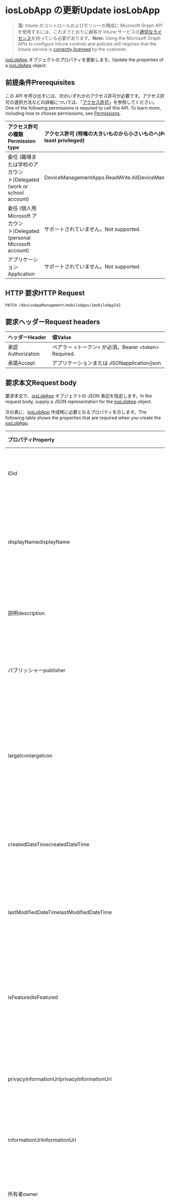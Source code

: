 # <a name="update-ioslobapp"></a><span data-ttu-id="57c2b-101">iosLobApp の更新</span><span class="sxs-lookup"><span data-stu-id="57c2b-101">Update iosLobApp</span></span>

> <span data-ttu-id="57c2b-102">**注:** Intune のコントロールおよびポリシーの構成に Microsoft Graph API を使用するには、これまでどおりに顧客が Intune サービスの[適切なライセンス](https://go.microsoft.com/fwlink/?linkid=839381)を持っている必要があります。</span><span class="sxs-lookup"><span data-stu-id="57c2b-102">**Note:** Using the Microsoft Graph APIs to configure Intune controls and policies still requires that the Intune service is [correctly licensed](https://go.microsoft.com/fwlink/?linkid=839381) by the customer.</span></span>

<span data-ttu-id="57c2b-103">[iosLobApp](../resources/intune_apps_ioslobapp.md) オブジェクトのプロパティを更新します。</span><span class="sxs-lookup"><span data-stu-id="57c2b-103">Update the properties of a [iosLobApp](../resources/intune_apps_ioslobapp.md) object.</span></span>
## <a name="prerequisites"></a><span data-ttu-id="57c2b-104">前提条件</span><span class="sxs-lookup"><span data-stu-id="57c2b-104">Prerequisites</span></span>
<span data-ttu-id="57c2b-p101">この API を呼び出すには、次のいずれかのアクセス許可が必要です。アクセス許可の選択方法などの詳細については、「[アクセス許可](../../../concepts/permissions_reference.md)」を参照してください。</span><span class="sxs-lookup"><span data-stu-id="57c2b-p101">One of the following permissions is required to call this API. To learn more, including how to choose permissions, see [Permissions](../../../concepts/permissions_reference.md).</span></span>

|<span data-ttu-id="57c2b-107">アクセス許可の種類</span><span class="sxs-lookup"><span data-stu-id="57c2b-107">Permission type</span></span>|<span data-ttu-id="57c2b-108">アクセス許可 (特権の大きいものから小さいものへ)</span><span class="sxs-lookup"><span data-stu-id="57c2b-108">Permissions (from most to least privileged)</span></span>|
|:---|:---|
|<span data-ttu-id="57c2b-109">委任 (職場または学校のアカウント)</span><span class="sxs-lookup"><span data-stu-id="57c2b-109">Delegated (work or school account)</span></span>|<span data-ttu-id="57c2b-110">DeviceManagementApps.ReadWrite.All</span><span class="sxs-lookup"><span data-stu-id="57c2b-110">DeviceManagementApps.ReadWrite.All</span></span>|
|<span data-ttu-id="57c2b-111">委任 (個人用 Microsoft アカウント)</span><span class="sxs-lookup"><span data-stu-id="57c2b-111">Delegated (personal Microsoft account)</span></span>|<span data-ttu-id="57c2b-112">サポートされていません。</span><span class="sxs-lookup"><span data-stu-id="57c2b-112">Not supported.</span></span>|
|<span data-ttu-id="57c2b-113">アプリケーション</span><span class="sxs-lookup"><span data-stu-id="57c2b-113">Application</span></span>|<span data-ttu-id="57c2b-114">サポートされていません。</span><span class="sxs-lookup"><span data-stu-id="57c2b-114">Not supported.</span></span>|

## <a name="http-request"></a><span data-ttu-id="57c2b-115">HTTP 要求</span><span class="sxs-lookup"><span data-stu-id="57c2b-115">HTTP Request</span></span>
<!-- {
  "blockType": "ignored"
}
-->
``` http
PATCH /deviceAppManagement/mobileApps/{mobileAppId}
```

## <a name="request-headers"></a><span data-ttu-id="57c2b-116">要求ヘッダー</span><span class="sxs-lookup"><span data-stu-id="57c2b-116">Request headers</span></span>
|<span data-ttu-id="57c2b-117">ヘッダー</span><span class="sxs-lookup"><span data-stu-id="57c2b-117">Header</span></span>|<span data-ttu-id="57c2b-118">値</span><span class="sxs-lookup"><span data-stu-id="57c2b-118">Value</span></span>|
|:---|:---|
|<span data-ttu-id="57c2b-119">承認</span><span class="sxs-lookup"><span data-stu-id="57c2b-119">Authorization</span></span>|<span data-ttu-id="57c2b-120">ベアラー &lt;トークン&gt; が必須。</span><span class="sxs-lookup"><span data-stu-id="57c2b-120">Bearer &lt;token&gt; Required.</span></span>|
|<span data-ttu-id="57c2b-121">承諾</span><span class="sxs-lookup"><span data-stu-id="57c2b-121">Accept</span></span>|<span data-ttu-id="57c2b-122">アプリケーションまたは JSON</span><span class="sxs-lookup"><span data-stu-id="57c2b-122">application/json</span></span>|

## <a name="request-body"></a><span data-ttu-id="57c2b-123">要求本文</span><span class="sxs-lookup"><span data-stu-id="57c2b-123">Request body</span></span>
<span data-ttu-id="57c2b-124">要求本文で、[iosLobApp](../resources/intune_apps_ioslobapp.md) オブジェクトの JSON 表記を指定します。</span><span class="sxs-lookup"><span data-stu-id="57c2b-124">In the request body, supply a JSON representation for the [iosLobApp](../resources/intune_apps_ioslobapp.md) object.</span></span>

<span data-ttu-id="57c2b-125">次の表に、[iosLobApp](../resources/intune_apps_ioslobapp.md) 作成時に必要となるプロパティを示します。</span><span class="sxs-lookup"><span data-stu-id="57c2b-125">The following table shows the properties that are required when you create the [iosLobApp](../resources/intune_apps_ioslobapp.md).</span></span>

|<span data-ttu-id="57c2b-126">プロパティ</span><span class="sxs-lookup"><span data-stu-id="57c2b-126">Property</span></span>|<span data-ttu-id="57c2b-127">タイプ</span><span class="sxs-lookup"><span data-stu-id="57c2b-127">Type</span></span>|<span data-ttu-id="57c2b-128">説明</span><span class="sxs-lookup"><span data-stu-id="57c2b-128">Description</span></span>|
|:---|:---|:---|
|<span data-ttu-id="57c2b-129">ID</span><span class="sxs-lookup"><span data-stu-id="57c2b-129">id</span></span>|<span data-ttu-id="57c2b-130">文字列</span><span class="sxs-lookup"><span data-stu-id="57c2b-130">String</span></span>|<span data-ttu-id="57c2b-131">エンティティのキー。</span><span class="sxs-lookup"><span data-stu-id="57c2b-131">Key of the entity.</span></span> <span data-ttu-id="57c2b-132">[mobileApp](../resources/intune_apps_mobileapp.md) から継承します</span><span class="sxs-lookup"><span data-stu-id="57c2b-132">Inherited from [mobileApp](../resources/intune_apps_mobileapp.md)</span></span>|
|<span data-ttu-id="57c2b-133">displayName</span><span class="sxs-lookup"><span data-stu-id="57c2b-133">displayName</span></span>|<span data-ttu-id="57c2b-134">文字列</span><span class="sxs-lookup"><span data-stu-id="57c2b-134">String</span></span>|<span data-ttu-id="57c2b-135">管理者が提供またはインポートしたアプリのタイトル。</span><span class="sxs-lookup"><span data-stu-id="57c2b-135">The admin provided or imported title of the app.</span></span> <span data-ttu-id="57c2b-136">[mobileApp](../resources/intune_apps_mobileapp.md) から継承します</span><span class="sxs-lookup"><span data-stu-id="57c2b-136">Inherited from [mobileApp](../resources/intune_apps_mobileapp.md)</span></span>|
|<span data-ttu-id="57c2b-137">説明</span><span class="sxs-lookup"><span data-stu-id="57c2b-137">description</span></span>|<span data-ttu-id="57c2b-138">文字列</span><span class="sxs-lookup"><span data-stu-id="57c2b-138">String</span></span>|<span data-ttu-id="57c2b-139">アプリの説明。</span><span class="sxs-lookup"><span data-stu-id="57c2b-139">The description of the app.</span></span> <span data-ttu-id="57c2b-140">[mobileApp](../resources/intune_apps_mobileapp.md) から継承します</span><span class="sxs-lookup"><span data-stu-id="57c2b-140">Inherited from [mobileApp](../resources/intune_apps_mobileapp.md)</span></span>|
|<span data-ttu-id="57c2b-141">パブリッシャー</span><span class="sxs-lookup"><span data-stu-id="57c2b-141">publisher</span></span>|<span data-ttu-id="57c2b-142">文字列</span><span class="sxs-lookup"><span data-stu-id="57c2b-142">String</span></span>|<span data-ttu-id="57c2b-143">アプリの発行元。</span><span class="sxs-lookup"><span data-stu-id="57c2b-143">The publisher of the app.</span></span> <span data-ttu-id="57c2b-144">[mobileApp](../resources/intune_apps_mobileapp.md) から継承します</span><span class="sxs-lookup"><span data-stu-id="57c2b-144">Inherited from [mobileApp](../resources/intune_apps_mobileapp.md)</span></span>|
|<span data-ttu-id="57c2b-145">largeIcon</span><span class="sxs-lookup"><span data-stu-id="57c2b-145">largeIcon</span></span>|[<span data-ttu-id="57c2b-146">MIME コンテンツ</span><span class="sxs-lookup"><span data-stu-id="57c2b-146">mimeContent</span></span>](../resources/intune_shared_mimecontent.md)|<span data-ttu-id="57c2b-147">アプリの詳細に表示され、アイコンのアップロードに使用される大きなアイコン。</span><span class="sxs-lookup"><span data-stu-id="57c2b-147">The large icon, to be displayed in the app details and used for upload of the icon.</span></span> <span data-ttu-id="57c2b-148">[mobileApp](../resources/intune_apps_mobileapp.md) から継承します</span><span class="sxs-lookup"><span data-stu-id="57c2b-148">Inherited from [mobileApp](../resources/intune_apps_mobileapp.md)</span></span>|
|<span data-ttu-id="57c2b-149">createdDateTime</span><span class="sxs-lookup"><span data-stu-id="57c2b-149">createdDateTime</span></span>|<span data-ttu-id="57c2b-150">DateTimeOffset</span><span class="sxs-lookup"><span data-stu-id="57c2b-150">DateTimeOffset</span></span>|<span data-ttu-id="57c2b-151">アプリが作成された日時。</span><span class="sxs-lookup"><span data-stu-id="57c2b-151">The date and time the app was created.</span></span> <span data-ttu-id="57c2b-152">[mobileApp](../resources/intune_apps_mobileapp.md) から継承します</span><span class="sxs-lookup"><span data-stu-id="57c2b-152">Inherited from [mobileApp](../resources/intune_apps_mobileapp.md)</span></span>|
|<span data-ttu-id="57c2b-153">lastModifiedDateTime</span><span class="sxs-lookup"><span data-stu-id="57c2b-153">lastModifiedDateTime</span></span>|<span data-ttu-id="57c2b-154">DateTimeOffset</span><span class="sxs-lookup"><span data-stu-id="57c2b-154">DateTimeOffset</span></span>|<span data-ttu-id="57c2b-155">アプリが最後に変更された日時。</span><span class="sxs-lookup"><span data-stu-id="57c2b-155">The date and time the app was last modified.</span></span> <span data-ttu-id="57c2b-156">[mobileApp](../resources/intune_apps_mobileapp.md) から継承します</span><span class="sxs-lookup"><span data-stu-id="57c2b-156">Inherited from [mobileApp](../resources/intune_apps_mobileapp.md)</span></span>|
|<span data-ttu-id="57c2b-157">isFeatured</span><span class="sxs-lookup"><span data-stu-id="57c2b-157">isFeatured</span></span>|<span data-ttu-id="57c2b-158">ブール値</span><span class="sxs-lookup"><span data-stu-id="57c2b-158">Boolean</span></span>|<span data-ttu-id="57c2b-159">アプリが管理者のおすすめとしてマークされたかどうかを示す値。[mobileApp](../resources/intune_apps_mobileapp.md) から継承します</span><span class="sxs-lookup"><span data-stu-id="57c2b-159">The value indicating whether the app is marked as featured by the admin. Inherited from [mobileApp](../resources/intune_apps_mobileapp.md)</span></span>|
|<span data-ttu-id="57c2b-160">privacyInformationUrl</span><span class="sxs-lookup"><span data-stu-id="57c2b-160">privacyInformationUrl</span></span>|<span data-ttu-id="57c2b-161">文字列</span><span class="sxs-lookup"><span data-stu-id="57c2b-161">String</span></span>|<span data-ttu-id="57c2b-162">プライバシーに関する声明の URL。</span><span class="sxs-lookup"><span data-stu-id="57c2b-162">The privacy statement Url.</span></span> <span data-ttu-id="57c2b-163">[mobileApp](../resources/intune_apps_mobileapp.md) から継承します</span><span class="sxs-lookup"><span data-stu-id="57c2b-163">Inherited from [mobileApp](../resources/intune_apps_mobileapp.md)</span></span>|
|<span data-ttu-id="57c2b-164">informationUrl</span><span class="sxs-lookup"><span data-stu-id="57c2b-164">informationUrl</span></span>|<span data-ttu-id="57c2b-165">文字列</span><span class="sxs-lookup"><span data-stu-id="57c2b-165">String</span></span>|<span data-ttu-id="57c2b-166">詳細情報の URL。</span><span class="sxs-lookup"><span data-stu-id="57c2b-166">The more information Url.</span></span> <span data-ttu-id="57c2b-167">[mobileApp](../resources/intune_apps_mobileapp.md) から継承します</span><span class="sxs-lookup"><span data-stu-id="57c2b-167">Inherited from [mobileApp](../resources/intune_apps_mobileapp.md)</span></span>|
|<span data-ttu-id="57c2b-168">所有者</span><span class="sxs-lookup"><span data-stu-id="57c2b-168">owner</span></span>|<span data-ttu-id="57c2b-169">文字列</span><span class="sxs-lookup"><span data-stu-id="57c2b-169">String</span></span>|<span data-ttu-id="57c2b-170">アプリの所有者。</span><span class="sxs-lookup"><span data-stu-id="57c2b-170">The owner of the app.</span></span> <span data-ttu-id="57c2b-171">[mobileApp](../resources/intune_apps_mobileapp.md) から継承します</span><span class="sxs-lookup"><span data-stu-id="57c2b-171">Inherited from [mobileApp](../resources/intune_apps_mobileapp.md)</span></span>|
|<span data-ttu-id="57c2b-172">開発者</span><span class="sxs-lookup"><span data-stu-id="57c2b-172">developer</span></span>|<span data-ttu-id="57c2b-173">文字列</span><span class="sxs-lookup"><span data-stu-id="57c2b-173">String</span></span>|<span data-ttu-id="57c2b-174">アプリの開発者。</span><span class="sxs-lookup"><span data-stu-id="57c2b-174">The developer of the app.</span></span> <span data-ttu-id="57c2b-175">[mobileApp](../resources/intune_apps_mobileapp.md) から継承します</span><span class="sxs-lookup"><span data-stu-id="57c2b-175">Inherited from [mobileApp](../resources/intune_apps_mobileapp.md)</span></span>|
|<span data-ttu-id="57c2b-176">メモ</span><span class="sxs-lookup"><span data-stu-id="57c2b-176">notes</span></span>|<span data-ttu-id="57c2b-177">文字列</span><span class="sxs-lookup"><span data-stu-id="57c2b-177">String</span></span>|<span data-ttu-id="57c2b-178">アプリ用のメモ。</span><span class="sxs-lookup"><span data-stu-id="57c2b-178">Notes for the app.</span></span> <span data-ttu-id="57c2b-179">[mobileApp](../resources/intune_apps_mobileapp.md) から継承します</span><span class="sxs-lookup"><span data-stu-id="57c2b-179">Inherited from [mobileApp](../resources/intune_apps_mobileapp.md)</span></span>|
|<span data-ttu-id="57c2b-180">publishingState</span><span class="sxs-lookup"><span data-stu-id="57c2b-180">publishingState</span></span>|[<span data-ttu-id="57c2b-181">mobileAppPublishingState</span><span class="sxs-lookup"><span data-stu-id="57c2b-181">mobileAppPublishingState</span></span>](../resources/intune_apps_mobileapppublishingstate.md)|<span data-ttu-id="57c2b-p114">アプリケーションの発行の状態です。アプリが公開されていない限り、アプリケーションを割り当てることができません。 [MobileApp](../resources/intune_apps_mobileapp.md)から継承されます。使用可能な値は`notPublished`、`processing`、`published`です。</span><span class="sxs-lookup"><span data-stu-id="57c2b-p114">The publishing state for the app. The app cannot be assigned unless the app is published. Inherited from [mobileApp](../resources/intune_apps_mobileapp.md). The possible values are: `notPublished`, `processing`, `published`.</span></span>|
|<span data-ttu-id="57c2b-186">committedContentVersion</span><span class="sxs-lookup"><span data-stu-id="57c2b-186">committedContentVersion</span></span>|<span data-ttu-id="57c2b-187">文字列</span><span class="sxs-lookup"><span data-stu-id="57c2b-187">String</span></span>|<span data-ttu-id="57c2b-188">内部にコミットされたコンテンツのバージョン。</span><span class="sxs-lookup"><span data-stu-id="57c2b-188">The internal committed content version.</span></span> <span data-ttu-id="57c2b-189">[mobileLobApp](../resources/intune_apps_mobilelobapp.md) から継承します</span><span class="sxs-lookup"><span data-stu-id="57c2b-189">Inherited from [mobileLobApp](../resources/intune_apps_mobilelobapp.md)</span></span>|
|<span data-ttu-id="57c2b-190">fileName</span><span class="sxs-lookup"><span data-stu-id="57c2b-190">fileName</span></span>|<span data-ttu-id="57c2b-191">文字列</span><span class="sxs-lookup"><span data-stu-id="57c2b-191">String</span></span>|<span data-ttu-id="57c2b-192">メインの Lob アプリケーションのファイル名。</span><span class="sxs-lookup"><span data-stu-id="57c2b-192">The name of the main Lob application file.</span></span> <span data-ttu-id="57c2b-193">[mobileLobApp](../resources/intune_apps_mobilelobapp.md) から継承します</span><span class="sxs-lookup"><span data-stu-id="57c2b-193">Inherited from [mobileLobApp](../resources/intune_apps_mobilelobapp.md)</span></span>|
|<span data-ttu-id="57c2b-194">サイズ</span><span class="sxs-lookup"><span data-stu-id="57c2b-194">size</span></span>|<span data-ttu-id="57c2b-195">Int64</span><span class="sxs-lookup"><span data-stu-id="57c2b-195">Int64</span></span>|<span data-ttu-id="57c2b-196">アップロードされたすべてのファイルを含む合計サイズ。</span><span class="sxs-lookup"><span data-stu-id="57c2b-196">The total size, including all uploaded files.</span></span> <span data-ttu-id="57c2b-197">[mobileLobApp](../resources/intune_apps_mobilelobapp.md) から継承します</span><span class="sxs-lookup"><span data-stu-id="57c2b-197">Inherited from [mobileLobApp](../resources/intune_apps_mobilelobapp.md)</span></span>|
|<span data-ttu-id="57c2b-198">bundleId</span><span class="sxs-lookup"><span data-stu-id="57c2b-198">bundleId</span></span>|<span data-ttu-id="57c2b-199">文字列</span><span class="sxs-lookup"><span data-stu-id="57c2b-199">String</span></span>|<span data-ttu-id="57c2b-200">ID 名。</span><span class="sxs-lookup"><span data-stu-id="57c2b-200">The Identity Name.</span></span>|
|<span data-ttu-id="57c2b-201">applicableDeviceType</span><span class="sxs-lookup"><span data-stu-id="57c2b-201">applicableDeviceType</span></span>|[<span data-ttu-id="57c2b-202">iosDeviceType</span><span class="sxs-lookup"><span data-stu-id="57c2b-202">iosDeviceType</span></span>](../resources/intune_apps_iosdevicetype.md)|<span data-ttu-id="57c2b-203">このアプリを実行できる iOS アーキテクチャ。</span><span class="sxs-lookup"><span data-stu-id="57c2b-203">The iOS architecture for which this app can run on.</span></span>|
|<span data-ttu-id="57c2b-204">minimumSupportedOperatingSystem</span><span class="sxs-lookup"><span data-stu-id="57c2b-204">minimumSupportedOperatingSystem</span></span>|[<span data-ttu-id="57c2b-205">iosMinimumOperatingSystem</span><span class="sxs-lookup"><span data-stu-id="57c2b-205">iosMinimumOperatingSystem</span></span>](../resources/intune_apps_iosminimumoperatingsystem.md)|<span data-ttu-id="57c2b-206">該当するオペレーティング システムの最小の値です。</span><span class="sxs-lookup"><span data-stu-id="57c2b-206">The value for the minimum applicable operating system.</span></span>|
|<span data-ttu-id="57c2b-207">expirationDateTime</span><span class="sxs-lookup"><span data-stu-id="57c2b-207">expirationDateTime</span></span>|<span data-ttu-id="57c2b-208">DateTimeOffset</span><span class="sxs-lookup"><span data-stu-id="57c2b-208">DateTimeOffset</span></span>|<span data-ttu-id="57c2b-209">有効期限。</span><span class="sxs-lookup"><span data-stu-id="57c2b-209">The expiration time.</span></span>|
|<span data-ttu-id="57c2b-210">VersionNumber</span><span class="sxs-lookup"><span data-stu-id="57c2b-210">versionNumber</span></span>|<span data-ttu-id="57c2b-211">文字列</span><span class="sxs-lookup"><span data-stu-id="57c2b-211">String</span></span>|<span data-ttu-id="57c2b-212">iOS 基幹業務 (LoB) アプリのバージョン番号。</span><span class="sxs-lookup"><span data-stu-id="57c2b-212">The version number of iOS Line of Business (LoB) app.</span></span>|
|<span data-ttu-id="57c2b-213">buildNumber</span><span class="sxs-lookup"><span data-stu-id="57c2b-213">buildNumber</span></span>|<span data-ttu-id="57c2b-214">文字列</span><span class="sxs-lookup"><span data-stu-id="57c2b-214">String</span></span>|<span data-ttu-id="57c2b-215">iOS 基幹業務 (LoB) アプリのビルド番号。</span><span class="sxs-lookup"><span data-stu-id="57c2b-215">The build number of iOS Line of Business (LoB) app.</span></span>|



## <a name="response"></a><span data-ttu-id="57c2b-216">応答</span><span class="sxs-lookup"><span data-stu-id="57c2b-216">Response</span></span>
<span data-ttu-id="57c2b-217">このメソッドが成功した場合、このメソッドは `200 OK` 応答コードと、更新された [iosLobApp](../resources/intune_apps_ioslobapp.md) オブジェクトを応答本文で返します。</span><span class="sxs-lookup"><span data-stu-id="57c2b-217">If successful, this method returns a `200 OK` response code and an updated [iosLobApp](../resources/intune_apps_ioslobapp.md) object in the response body.</span></span>

## <a name="example"></a><span data-ttu-id="57c2b-218">例</span><span class="sxs-lookup"><span data-stu-id="57c2b-218">Example</span></span>
### <a name="request"></a><span data-ttu-id="57c2b-219">要求</span><span class="sxs-lookup"><span data-stu-id="57c2b-219">Request</span></span>
<span data-ttu-id="57c2b-220">以下は、要求の例です。</span><span class="sxs-lookup"><span data-stu-id="57c2b-220">Here is an example of the request.</span></span>
``` http
PATCH https://graph.microsoft.com/v1.0/deviceAppManagement/mobileApps/{mobileAppId}
Content-type: application/json
Content-length: 1205

{
  "displayName": "Display Name value",
  "description": "Description value",
  "publisher": "Publisher value",
  "largeIcon": {
    "@odata.type": "microsoft.graph.mimeContent",
    "type": "Type value",
    "value": "dmFsdWU="
  },
  "lastModifiedDateTime": "2017-01-01T00:00:35.1329464-08:00",
  "isFeatured": true,
  "privacyInformationUrl": "https://example.com/privacyInformationUrl/",
  "informationUrl": "https://example.com/informationUrl/",
  "owner": "Owner value",
  "developer": "Developer value",
  "notes": "Notes value",
  "publishingState": "processing",
  "committedContentVersion": "Committed Content Version value",
  "fileName": "File Name value",
  "size": 4,
  "bundleId": "Bundle Id value",
  "applicableDeviceType": {
    "@odata.type": "microsoft.graph.iosDeviceType",
    "iPad": true,
    "iPhoneAndIPod": true
  },
  "minimumSupportedOperatingSystem": {
    "@odata.type": "microsoft.graph.iosMinimumOperatingSystem",
    "v8_0": true,
    "v9_0": true,
    "v10_0": true,
    "v11_0": true
  },
  "expirationDateTime": "2016-12-31T23:57:57.2481234-08:00",
  "versionNumber": "Version Number value",
  "buildNumber": "Build Number value"
}
```

### <a name="response"></a><span data-ttu-id="57c2b-221">応答</span><span class="sxs-lookup"><span data-stu-id="57c2b-221">Response</span></span>
<span data-ttu-id="57c2b-p118">以下は、応答の例です。注:簡潔にするために、ここに示す応答オブジェクトは切り詰められている場合があります。すべてのプロパティは実際の呼び出しから返されます。</span><span class="sxs-lookup"><span data-stu-id="57c2b-p118">Here is an example of the response. Note: The response object shown here may be truncated for brevity. All of the properties will be returned from an actual call.</span></span>
``` http
HTTP/1.1 200 OK
Content-Type: application/json
Content-Length: 1361

{
  "@odata.type": "#microsoft.graph.iosLobApp",
  "id": "b34052ea-52ea-b340-ea52-40b3ea5240b3",
  "displayName": "Display Name value",
  "description": "Description value",
  "publisher": "Publisher value",
  "largeIcon": {
    "@odata.type": "microsoft.graph.mimeContent",
    "type": "Type value",
    "value": "dmFsdWU="
  },
  "createdDateTime": "2017-01-01T00:02:43.5775965-08:00",
  "lastModifiedDateTime": "2017-01-01T00:00:35.1329464-08:00",
  "isFeatured": true,
  "privacyInformationUrl": "https://example.com/privacyInformationUrl/",
  "informationUrl": "https://example.com/informationUrl/",
  "owner": "Owner value",
  "developer": "Developer value",
  "notes": "Notes value",
  "publishingState": "processing",
  "committedContentVersion": "Committed Content Version value",
  "fileName": "File Name value",
  "size": 4,
  "bundleId": "Bundle Id value",
  "applicableDeviceType": {
    "@odata.type": "microsoft.graph.iosDeviceType",
    "iPad": true,
    "iPhoneAndIPod": true
  },
  "minimumSupportedOperatingSystem": {
    "@odata.type": "microsoft.graph.iosMinimumOperatingSystem",
    "v8_0": true,
    "v9_0": true,
    "v10_0": true,
    "v11_0": true
  },
  "expirationDateTime": "2016-12-31T23:57:57.2481234-08:00",
  "versionNumber": "Version Number value",
  "buildNumber": "Build Number value"
}
```








